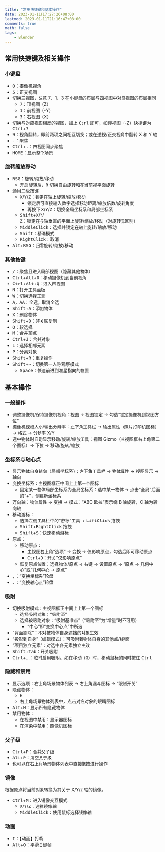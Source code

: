 ```yaml
---
title: "常用快捷键和基本操作"
date: 2023-01-11T17:27:26+08:00
lastmod: 2023-01-11T21:16:47+08:00
comments: true
math: false
tags:
    - Blender
---
```


## 常用快捷键及相关操作

### 小键盘

- <kbd>0</kbd>：摄像机视角
- <kbd>5</kbd>：正交视图
- 切换三视图，注意 7、1、3 在小键盘的布局与四视图中对应视图的布局相同
    - <kbd>7</kbd>：顶视图（Z）
    - <kbd>1</kbd>：前视图（-Y）
    - <kbd>3</kbd>：右视图（X）
- 切换与对应视图相反的视图，加上 <kbd>Ctrl</kbd> 即可，如仰视图（-Z）快捷键为 <kbd>Ctrl</kbd>+<kbd>7</kbd>
- <kbd>9</kbd>：视角翻转，即前两项之间相互切换；或在透视/正交视角中翻转 X 和 Y 轴
- <kbd>.</kbd>：聚焦
- <kbd>Ctrl</kbd>+<kbd>.</kbd>：四视图同步聚焦
- <kbd>HOME</kbd>：显示整个场景

### 旋转缩放移动

- <kbd>R</kbd><kbd>S</kbd><kbd>G</kbd>：旋转/缩放/移动
    - 开启旋转后，<kbd>R</kbd> 切换自由旋转和在当前视平面旋转
- 通用二级按键
    - <kbd>X</kbd>/<kbd>Y</kbd>/<kbd>Ζ</kbd>：锁定在轴上旋转/缩放/移动
        - 锁定后可直接输入数字选择移动距离/缩放倍数/旋转角度
        - 再按下 <kbd>X</kbd>/<kbd>Y</kbd>/<kbd>Ζ</kbd>：切换全局坐标系和局部坐标系
    - <kbd>Shift</kbd>+<kbd>X</kbd>/<kbd>Y</kbd>/<kbd>Ζ</kbd>：锁定在与轴垂直的平面上旋转/缩放/移动（对旋转无区别）
    - <kbd>MiddleClick</kbd>：选择并锁定在轴上旋转/缩放/移动
    - <kbd>Shift</kbd>：精确模式
    - <kbd>RightClick</kbd>：取消
- <kbd>Alt</kbd>+<kbd>R</kbd><kbd>S</kbd><kbd>G</kbd>：归零旋转/缩放/移动

### 其他按键

- <kbd>/</kbd>：聚焦且进入局部视图（隐藏其他物体）
- <kbd>Ctrl</kbd>+<kbd>Alt</kbd>+<kbd>0</kbd>：移动摄像机到当前视角
- <kbd>Ctrl</kbd>+<kbd>Alt</kbd>+<kbd>Q</kbd>：进入四视图
- <kbd>N</kbd>：打开工具面板
- <kbd>W</kbd>：切换选择工具
- <kbd>A</kbd>，<kbd>A</kbd><kbd>A</kbd>：全选，取消全选
- <kbd>Shift</kbd>+<kbd>A</kbd>：添加物体
- <kbd>X</kbd>：删除物体
- <kbd>Shift</kbd>+<kbd>D</kbd>：非关联复制
- <kbd>O</kbd>：软选择
- <kbd>M</kbd>：合并顶点
- <kbd>Ctrl</kbd>+<kbd>J</kbd>：合并对象
- <kbd>L</kbd>：选择相邻元素
- <kbd>P</kbd>：分离对象
- <kbd>Shift</kbd>+<kbd>R</kbd>：重复操作
- <kbd>Shift</kbd>+<kbd>\~</kbd>：切换第一人称观察模式
    - <kbd>Space</kbd>：快速前进到准星指向的位置

## 基本操作

### 一般操作

- 调整摄像机/保持摄像机视角：视图 → 视图锁定 → 勾选“锁定摄像机到视图方位”
- 摄像机视框大小/输出分辨率：左下角工具栏 → 输出属性（照片打印机图标） → 格式 → 分辨率 X/Y
- 选中物体时自动显示移动/旋转/缩放工具：视图 Gizmo（主视图框右上角第二个图标）→ 下拉 → 移动/旋转/缩放

### 坐标系与轴心点

- 显示物体自身轴向（局部坐标系）：左下角工具栏 → 物体属性 → 视图显示 → 轴向
- 变换坐标系：主视图框正中间上上第一个图标
    - 固定某一物体局部坐标系为全局坐标系：选中某一物体 → 点击“全局”后面的“+”，创建新坐标系
- 万向轴：物体属性 → 变换 → 模式：“ABC 欧拉”表示绕 B 轴旋转，C 轴为转向轴
- 移动游标：
    - 选择左侧工具栏中的“游标”工具 → <kbd>LiftClick</kbd> 拖拽
    - <kbd>Shift</kbd>+<kbd>RightClick</kbd> 拖拽
    - <kbd>Shift</kbd>+<kbd>S</kbd>：快速移动游标
- 原点：
    - 移动原点：
        - 主视图右上角“选项” → 变换 → 仅影响原点，勾选后即可移动原点
        - <kbd>Ctrl</kbd>+<kbd>O</kbd>：开关“仅影响原点”
    - 恢复原点位置：选择物体/原点 → 右键 → 设置原点 → “原点 -\> 几何中心”或“几何中心 -\> 原点”
- <kbd>,</kbd>：“变换坐标系”轮盘
- <kbd>.</kbd>：“变换轴心点”轮盘

### 吸附

- 切换吸附模式：主视图框正中间上上第一个图标
    - 选择吸附对象：“吸附至”
    - 选择被吸附对象：“吸附基准点”（“吸附至”为“增量”时不可用）
        - “中心”即“变换中心点”中所选
- “背面剔除”：不对被物体自身遮挡的对象生效
- “投影到自身”（编辑模式）：可吸附到物体自身的其他点/线/面
- “项目独立元素”：对选中各元素独立生效
- <kbd>Shift</kbd>+<kbd>Tab</kbd>：开关吸附
- <kbd>Ctrl</kbd>+...：临时启用吸附。如在移动（<kbd>G</kbd>）时，移动鼠标的同时按住 <kbd>Ctrl</kbd>

### 隐藏和禁用

- 显示选项：右上角场景物体列表 → 右上角漏斗图标 → “限制开关”
- 隐藏物体：
    - <kbd>H</kbd>
    - 右上角场景物体列表中，点击对应对象的眼睛图标
- <kbd>Alt</kbd>+<kbd>H</kbd>：显示所有隐藏物体
- 禁用物体：
    - 在视图中禁用：显示器图标
    - 在渲染中禁用：照像机图标

### 父子级

- <kbd>Ctrl</kbd>+<kbd>P</kbd>：合并父子级
- <kbd>Alt</kbd>+<kbd>P</kbd>：清空父子级
- 也可以在右上角场景物体列表中直接拖拽进行操作

### 镜像

根据原点将当前对象转换为其关于 X/Y/Z 轴的镜像。

- <kbd>Ctrl</kbd>+<kbd>M</kbd>：进入镜像交互模式
    - <kbd>X</kbd>/<kbd>Y</kbd>/<kbd>Ζ</kbd>：选择镜像轴
    - <kbd>MiddleClick</kbd>：使用鼠标选择镜像轴

### 动画

- <kbd>I</kbd>：【动画】打帧
- <kbd>Alt</kbd>+<kbd>O</kbd>：平滑关键帧

